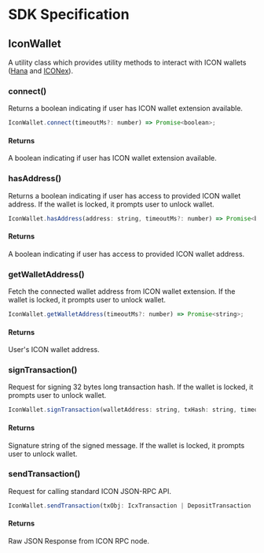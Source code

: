 # SDK Specification

## IconWallet

A utility class which provides utility methods to interact with ICON wallets ([Hana](https://hanawallet.io/) and [ICONex](https://chromewebstore.google.com/detail/iconex/flpiciilemghbmfalicajoolhkkenfel?hl=en)).

### connect()

Returns a boolean indicating if user has ICON wallet extension available.

```javascript
IconWallet.connect(timeoutMs?: number) => Promise<boolean>;
```

#### Returns

A boolean indicating if user has ICON wallet extension available.

### hasAddress()

Returns a boolean indicating if user has access to provided ICON wallet address. If the wallet is locked, it prompts user to unlock wallet.

```javascript
IconWallet.hasAddress(address: string, timeoutMs?: number) => Promise<boolean>;
```

#### Returns

A boolean indicating if user has access to provided ICON wallet address.

### getWalletAddress()

Fetch the connected wallet address from ICON wallet extension. If the wallet is locked, it prompts user to unlock wallet.

```javascript
IconWallet.getWalletAddress(timeoutMs?: number) => Promise<string>;
```

#### Returns

User's ICON wallet address.

### signTransaction()

Request for signing 32 bytes long transaction hash. If the wallet is locked, it prompts user to unlock wallet.

```javascript
IconWallet.signTransaction(walletAddress: string, txHash: string, timeoutMs?: number) => Promise<string>;
```

#### Returns

Signature string of the signed message. If the wallet is locked, it prompts user to unlock wallet.

### sendTransaction()

Request for calling standard ICON JSON-RPC API.

```javascript
IconWallet.sendTransaction(txObj: IcxTransaction | DepositTransaction | DeployTransaction | MessageTransaction | CallTransaction, timeoutMs?: number) => Promise<string>;
```

#### Returns

Raw JSON Response from ICON RPC node.
